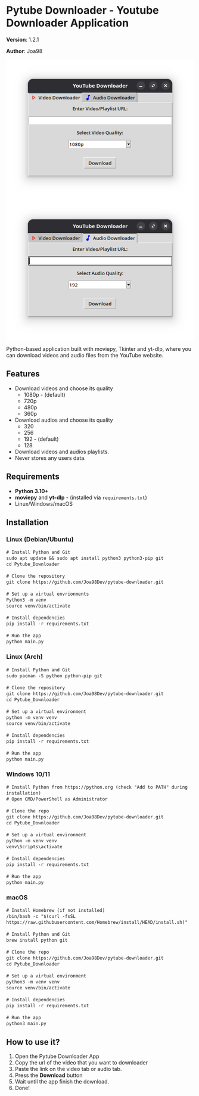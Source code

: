 # Pytube Downloader - Youtube Downloader Application

**Version**: 1.2.1

**Author**: Joa98

<img src="screenshots/image-1.png" align="center"/>


<img src="screenshots/image-2.png" align="center"/>

Python-based application built with moviepy, Tkinter and yt-dlp, where you can download videos and audio files from the YouTube website.

## Features

* Download videos and choose its quality
    * 1080p - (default)
    * 720p
    * 480p
    * 360p
* Download audios and choose its quality
    * 320
    * 256
    * 192 - (default)
    * 128
* Download videos and audios playlists.
* Never stores any users data.

## Requirements

* **Python 3.10+**
* **moviepy** and **yt-dlp** - (installed via `requirements.txt`)
* Linux/Windows/macOS

## Installation

### Linux (Debian/Ubuntu)

```
# Install Python and Git
sudo apt update && sudo apt install python3 python3-pip git
cd Pytube_Downloader

# Clone the repository
git clone https://github.com/Joa98Dev/pytube-downloader.git

# Set up a virtual envrionments
Python3 -m venv
source venv/bin/activate

# Install dependencies
pip install -r requirements.txt

# Run the app
python main.py
```

### Linux (Arch)

```
# Install Python and Git
sudo pacman -S python python-pip git

# Clone the repository
git clone https://github.com/Joa98Dev/pytube-downloader.git
cd Pytube_Downloader

# Set up a virtual environment
python -m venv venv
source venv/bin/activate

# Install dependencies
pip install -r requirements.txt

# Run the app
python main.py
```

### Windows 10/11

```
# Install Python from https://python.org (check "Add to PATH" during installation)
# Open CMD/PowerShell as Administrator

# Clone the repo
git clone https://github.com/Joa98Dev/pytube-downloader.git
cd Pytube_Downloader

# Set up a virtual environment
python -m venv venv
venv\Scripts\activate

# Install dependencies
pip install -r requirements.txt

# Run the app
python main.py
```

### macOS

```
# Install Homebrew (if not installed)
/bin/bash -c "$(curl -fsSL https://raw.githubusercontent.com/Homebrew/install/HEAD/install.sh)"

# Install Python and Git
brew install python git

# Clone the repo
git clone https://github.com/Joa98Dev/pytube-downloader.git
cd Pytube_Downloader

# Set up a virtual environment
python3 -m venv venv
source venv/bin/activate

# Install dependencies
pip install -r requirements.txt

# Run the app
python3 main.py
```

## How to use it?

1. Open the Pytube Downloader App
2. Copy the url of the video that you want to downloader
3. Paste the link on the video tab or audio tab.
4. Press the **Download** button
5. Wait until the app finish the download.
6. Done!
